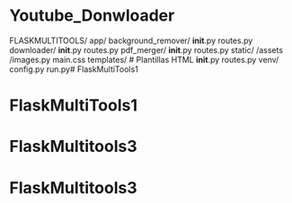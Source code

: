 # Youtube_Donwloader


FLASKMULTITOOLS/
    app/
        background_remover/
            __init__.py
            routes.py
        downloader/
            __init__.py
            routes.py
        pdf_merger/
            __init__.py
            routes.py
        static/
            /assets
                /images.py
            main.css
        templates/
                # Plantillas HTML
        __init__.py
        routes.py
        venv/
        config.py
        run.py# FlaskMultiTools1
# FlaskMultiTools1
# FlaskMultitools3
# FlaskMultitools3
